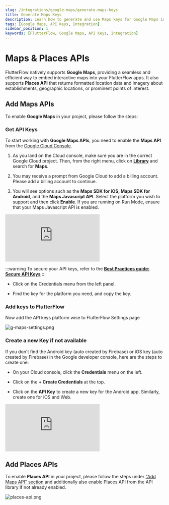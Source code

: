 ```yaml
---
slug: /integrations/google-maps/generate-maps-keys
title: Generate Maps Keys
description: Learn how to generate and use Maps keys for Google Maps integration in your FlutterFlow app.
tags: [Google Maps, API Keys, Integration]
sidebar_position: 1
keywords: [FlutterFlow, Google Maps, API Keys, Integration]
---
```


# Maps & Places APIs

FlutterFlow natively supports **Google Maps**, providing a seamless and efficient way to embed
interactive maps into your FlutterFlow apps. It also supports **Places API** that returns formatted location data and imagery about establishments, geographic locations, or prominent points of interest.

## Add Maps APIs

To enable **Google Maps** in your project, please follow the steps:

### Get API Keys

To start working with **Google Maps APIs**, you need to enable the **Maps API** from the [Google
Cloud Console](https://console.cloud.google.com/).

1. As you land on the Cloud console, make sure you are in the correct Google Cloud project. Then,
  from the right menu, click on [**Library**](https://console.cloud.google.com/apis/library) and
  search for **Maps**.

2. You may receive a prompt from Google Cloud to add a billing account. Please add a billing account
  to continue.

3. You will see options such as the **Maps SDK for iOS, Maps SDK for Android**, and the **Maps
  Javascript API**. Select the platform you wish to support and then click **Enable**.
  If you are running on Run Mode, ensure that your Maps Javascript API is enabled.

<div class="video-container"><iframe src="https://www.loom.
com/embed/b1f6d8ddcc44492a92f833dafa619ec0" frameborder="0" allow="accelerometer; autoplay; clipboard-write; encrypted-media; gyroscope; picture-in-picture; web-share" referrerpolicy="strict-origin-when-cross-origin" allowfullscreen></iframe></div>
<p></p>

:::warning
To secure your API keys, refer to the 
[**Best Practices guide: Secure API Keys**](../../google-cloud/secure-keys.md)
:::

- Click on the Credentials menu from the left panel.

- Find the key for the platform you need, and copy the key.

### Add keys to FlutterFlow

Now add the API keys platform wise to FlutterFlow Settings page

![g-maps-settings.png](../imgs/g-maps-settings.png)

### Create a new Key if not available

If you don't find the Android key (auto created by Firebase) or iOS key (auto created by
Firebase) in the Google developer console, here are the steps to create one:

- On your Cloud console, click the **Credentials** menu on the left.

- Click on the **+ Create Credentials** at the top.

- Click on the **API Key** to create a new key for the Android app. Similarly, create one for
  iOS and Web.

<div class="video-container"><iframe src="https://www.loom.
com/embed/2c644aa950c44f76b19c6787784cf3b5?sid=3e22206e-4b4b-4734-b842-0c644d32f344" frameborder="0" allow="accelerometer; autoplay; clipboard-write; encrypted-media; gyroscope; picture-in-picture; web-share" referrerpolicy="strict-origin-when-cross-origin" allowfullscreen></iframe></div>


## Add Places APIs

To enable **Places API** in your project, please follow the steps under 
["Add Maps API" section](#add-maps-apis) and additionally also enable Places API from the API 
library if not 
already enabled. 

![places-api.png](imgs/places-api.png)


